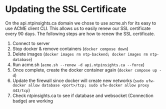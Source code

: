 # Updating the SSL Certificate

On the api.ntpinsights.ca domain we chose to use acme.sh for its easy to use ACME client CLI. This allows us to easily renew our SSL certificate every 90 days. The following steps are how to renew the SSL certificate.

1. Connect to server
2. Stop docker & remove containers (`docker compose down`)
3. Delete images (`docker images rm ntp-backend; docker images rm ntp-database`)
4. Run acme.sh (`acme.sh --renew -d api.ntpinsights.ca --force`)
5. Once complete, create the docker container again (`docker compose up -d`)
6. Update the firewall since docker will create new networks (`sudo ufw-docker allow database <port>/tcp; sudo ufw-docker allow proxy 443/tcp`)
7. Check ntpinsights.ca to see if database and websocket (Connection badge) are working
